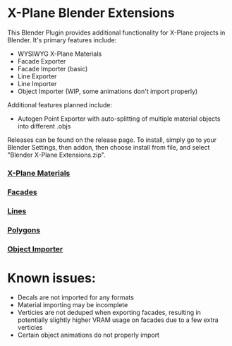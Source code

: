 # X-Plane Blender Extensions
This Blender Plugin provides additional functionality for X-Plane projects in Blender. It's primary features include:
- WYSIWYG X-Plane Materials
- Facade Exporter
- Facade Importer (basic)
- Line Exporter
- Line Importer
- Object Importer (WIP, some animations don't import properly)

Additional features planned include:
- Autogen Point Exporter with auto-splitting of multiple material objects into different .objs

Releases can be found on the release page. To install, simply go to your Blender Settings, then addon, then choose install from file, and select "Blender X-Plane Extensions.zip".

### [X-Plane Materials](https://github.com/Connor-Russell/Blender-X-Plane-Extensions/wiki/X%E2%80%90Plane-Materials)

### [Facades](https://github.com/Connor-Russell/Blender-X-Plane-Extensions/wiki/X%E2%80%90Plane-Facades)

### [Lines](https://github.com/Connor-Russell/Blender-X-Plane-Extensions/wiki/X%E2%80%90Plane-Line)

### [Polygons](https://github.com/Connor-Russell/Blender-X-Plane-Extensions/wiki/X%E2%80%90Plane-Polygons)

### [Object Importer](https://github.com/Connor-Russell/Blender-X-Plane-Extensions/wiki/X%E2%80%90Plane-Object-Importing)

# Known issues:
- Decals are not imported for any formats
- Material importing may be incomplete
- Verticies are not deduped when exporting facades, resulting in potentially slightly higher VRAM usage on facades due to a few extra verticies
- Certain object animations do not properly import
